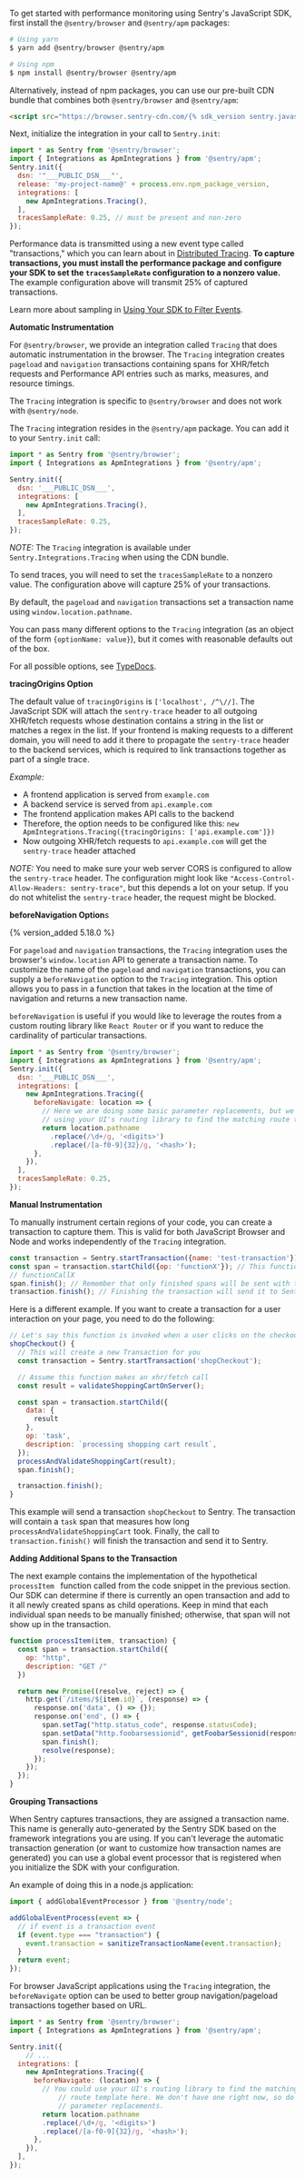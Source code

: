 
To get started with performance monitoring using Sentry's JavaScript SDK, first install the `@sentry/browser` and `@sentry/apm` packages:

```bash
# Using yarn
$ yarn add @sentry/browser @sentry/apm

# Using npm
$ npm install @sentry/browser @sentry/apm
```

Alternatively, instead of npm packages, you can use our pre-built CDN bundle that combines both `@sentry/browser` and `@sentry/apm`:

```html
<script src="https://browser.sentry-cdn.com/{% sdk_version sentry.javascript.browser %}/bundle.apm.min.js" integrity="{% sdk_cdn_checksum sentry.javascript.browser latest bundle.apm.min.js %}" crossorigin="anonymous"></script>
```

Next, initialize the integration in your call to `Sentry.init`:

```jsx
import * as Sentry from '@sentry/browser';
import { Integrations as ApmIntegrations } from '@sentry/apm';
Sentry.init({
  dsn: '"___PUBLIC_DSN___"',
  release: 'my-project-name@' + process.env.npm_package_version,
  integrations: [
    new ApmIntegrations.Tracing(),
  ],
  tracesSampleRate: 0.25, // must be present and non-zero
});
```

Performance data is transmitted using a new event type called "transactions," which you can learn about in [Distributed Tracing](/performance-monitoring/distributed-tracing/#traces-transactions-and-spans). **To capture transactions, you must install the performance package and configure your SDK to set the `tracesSampleRate` configuration to a nonzero value.** The example configuration above will transmit 25% of captured transactions.

Learn more about sampling in [Using Your SDK to Filter Events](/error-reporting/configuration/filtering/).


**Automatic Instrumentation**

For `@sentry/browser`, we provide an integration called `Tracing` that does automatic instrumentation in the browser. The `Tracing` integration creates `pageload` and `navigation` transactions containing spans for XHR/fetch requests and Performance API entries such as marks, measures, and resource timings.

The `Tracing` integration is specific to `@sentry/browser` and does not work with `@sentry/node`.

The `Tracing` integration resides in the `@sentry/apm` package. You can add it to your `Sentry.init` call:

```javascript
import * as Sentry from '@sentry/browser';
import { Integrations as ApmIntegrations } from '@sentry/apm';

Sentry.init({
  dsn: '___PUBLIC_DSN___',
  integrations: [
    new ApmIntegrations.Tracing(),
  ],
  tracesSampleRate: 0.25,
});
```

*NOTE:* The `Tracing` integration is available under `Sentry.Integrations.Tracing` when using the CDN bundle.

To send traces, you will need to set the `tracesSampleRate` to a nonzero value. The configuration above will capture 25% of your transactions.

By default, the `pageload` and `navigation` transactions set a transaction name using `window.location.pathname`.

You can pass many different options to the `Tracing` integration (as an object of the form `{optionName: value}`), but it comes with reasonable defaults out of the box.

For all possible options, see [TypeDocs](https://getsentry.github.io/sentry-javascript/interfaces/apm.tracingoptions.html).

**tracingOrigins Option**

The default value of `tracingOrigins` is `['localhost', /^\//]`. The JavaScript SDK will attach the `sentry-trace` header to all outgoing XHR/fetch requests whose destination contains a string in the list or matches a regex in the list. If your frontend is making requests to a different domain, you will need to add it there to propagate the `sentry-trace` header to the backend services, which is required to link transactions together as part of a single trace.

*Example:*

- A frontend application is served from `example.com`
- A backend service is served from `api.example.com`
- The frontend application makes API calls to the backend
- Therefore, the option needs to be configured like this: `new ApmIntegrations.Tracing({tracingOrigins: ['api.example.com']})`
- Now outgoing XHR/fetch requests to `api.example.com` will get the `sentry-trace` header attached

*NOTE:* You need to make sure your web server CORS is configured to allow the `sentry-trace` header. The configuration might look like `"Access-Control-Allow-Headers: sentry-trace"`, but this depends a lot on your setup. If you do not whitelist the `sentry-trace` header, the request might be blocked.

**beforeNavigation Option**s

{% version_added 5.18.0 %}

For `pageload` and `navigation` transactions, the `Tracing` integration uses the browser's `window.location` API to generate a transaction name. To customize the name of the `pageload` and `navigation` transactions, you can supply a `beforeNavigation` option to the `Tracing` integration. This option allows you to pass in a function that takes in the location at the time of navigation and returns a new transaction name.

`beforeNavigation` is useful if you would like to leverage the routes from a custom routing library like `React Router` or if you want to reduce the cardinality of particular transactions.

```javascript
import * as Sentry from '@sentry/browser';
import { Integrations as ApmIntegrations } from '@sentry/apm';
Sentry.init({
  dsn: '___PUBLIC_DSN___',
  integrations: [
    new ApmIntegrations.Tracing({
      beforeNavigate: location => {
        // Here we are doing some basic parameter replacements, but we recommend
        // using your UI's routing library to find the matching route template here
        return location.pathname
          .replace(/\d+/g, '<digits>')
          .replace(/[a-f0-9]{32}/g, '<hash>');
      },
    }),
  ],
  tracesSampleRate: 0.25,
});
```

**Manual Instrumentation**

To manually instrument certain regions of your code, you can create a transaction to capture them.
This is valid for both JavaScript Browser and Node and works independently of the `Tracing` integration.

```javascript
const transaction = Sentry.startTransaction({name: 'test-transaction'});
const span = transaction.startChild({op: 'functionX'}); // This function returns a Span
// functionCallX
span.finish(); // Remember that only finished spans will be sent with the transaction
transaction.finish(); // Finishing the transaction will send it to Sentry
```

Here is a different example. If you want to create a transaction for a user interaction on your page, you need to do the following:

```javascript
// Let's say this function is invoked when a user clicks on the checkout button of your shop
shopCheckout() {
  // This will create a new Transaction for you
  const transaction = Sentry.startTransaction('shopCheckout');

  // Assume this function makes an xhr/fetch call
  const result = validateShoppingCartOnServer();

  const span = transaction.startChild({
    data: {
      result
    },
    op: 'task',
    description: `processing shopping cart result`,
  });
  processAndValidateShoppingCart(result);
  span.finish();

  transaction.finish();
}
```

This example will send a transaction `shopCheckout` to Sentry. The transaction will contain a `task` span that measures how long `processAndValidateShoppingCart` took. Finally, the call to `transaction.finish()` will finish the transaction and send it to Sentry.

**Adding Additional Spans to the Transaction**

The next example contains the implementation of the hypothetical `processItem ` function called from the code snippet in the previous section. Our SDK can determine if there is currently an open transaction and add to it all newly created spans as child operations. Keep in mind that each individual span needs to be manually finished; otherwise, that span will not show up in the transaction.

```javascript
function processItem(item, transaction) {
  const span = transaction.startChild({
    op: "http",
    description: "GET /"
  })

  return new Promise((resolve, reject) => {
    http.get(`/items/${item.id}`, (response) => {
      response.on('data', () => {});
      response.on('end', () => {
        span.setTag("http.status_code", response.statusCode);
        span.setData("http.foobarsessionid", getFoobarSessionid(response));
        span.finish();
        resolve(response);
      });
    });
  });
}
```

**Grouping Transactions**

When Sentry captures transactions, they are assigned a transaction name. This name is generally auto-generated by the Sentry SDK based on the framework integrations you are using. If you can't leverage the automatic transaction generation (or want to customize how transaction names are generated) you can use a global event processor that is registered when you initialize the SDK with your configuration.

An example of doing this in a node.js application:

```javascript
import { addGlobalEventProcessor } from '@sentry/node';

addGlobalEventProcess(event => {
  // if event is a transaction event
  if (event.type === "transaction") {
	event.transaction = sanitizeTransactionName(event.transaction);
  }
  return event;
});
```

For browser JavaScript applications using the `Tracing` integration, the `beforeNavigate` option  can be used to better group navigation/pageload transactions together based on URL.

```javascript
import * as Sentry from '@sentry/browser';
import { Integrations as ApmIntegrations } from '@sentry/apm';

Sentry.init({
	// ...
  integrations: [
    new ApmIntegrations.Tracing({
      beforeNavigate: (location) => {        
        // You could use your UI's routing library to find the matching
		    // route template here. We don't have one right now, so do some basic
		    // parameter replacements.
        return location.pathname
        .replace(/\d+/g, '<digits>')
        .replace(/[a-f0-9]{32}/g, '<hash>');
      },
    }),
  ],
});
```
